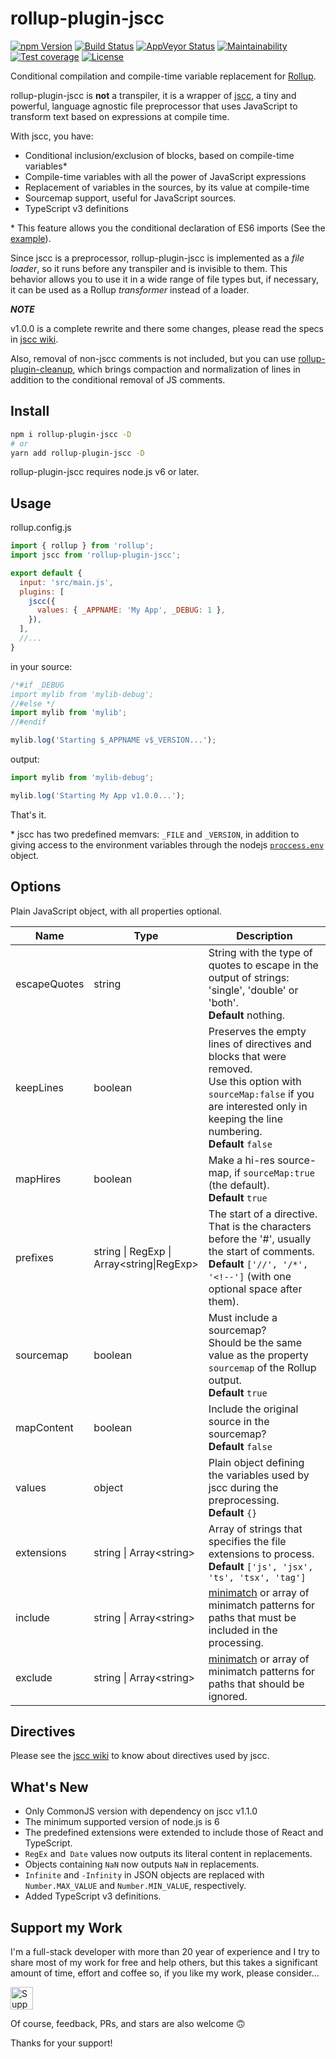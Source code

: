 # rollup-plugin-jscc

[![npm Version][npm-badge]][npm-url]
[![Build Status][build-badge]][build-url]
[![AppVeyor Status][wbuild-badge]][wbuild-url]
[![Maintainability][climate-badge]][climate-url]
[![Test coverage][codecov-badge]][codecov-url]
[![License][license-badge]][license-url]

Conditional compilation and compile-time variable replacement for [Rollup](http://rollupjs.org/).

rollup-plugin-jscc is **not** a transpiler, it is a wrapper of [jscc](https://github.com/aMarCruz/jscc), a tiny and powerful, language agnostic file preprocessor that uses JavaScript to transform text based on expressions at compile time.

With jscc, you have:

- Conditional inclusion/exclusion of blocks, based on compile-time variables*
- Compile-time variables with all the power of JavaScript expressions
- Replacement of variables in the sources, by its value at compile-time
- Sourcemap support, useful for JavaScript sources.
- TypeScript v3 definitions

\* This feature allows you the conditional declaration of ES6 imports (See the [example](#example)).

Since jscc is a preprocessor, rollup-plugin-jscc is implemented as a _file loader_, so it runs before any transpiler and is invisible to them. This behavior allows you to use it in a wide range of file types but, if necessary, it can be used as a Rollup _transformer_ instead of a loader.

_**NOTE**_

v1.0.0 is a complete rewrite and there some changes, please read the specs in [jscc wiki](https://github.com/aMarCruz/jscc/wiki).

Also, removal of non-jscc comments is not included, but you can use [rollup-plugin-cleanup](https://github.com/aMarCruz/rollup-plugin-cleanup), which brings compaction and normalization of lines in addition to the conditional removal of JS comments.

## Install

```bash
npm i rollup-plugin-jscc -D
# or
yarn add rollup-plugin-jscc -D
```

rollup-plugin-jscc requires node.js v6 or later.

## Usage

rollup.config.js

```js
import { rollup } from 'rollup';
import jscc from 'rollup-plugin-jscc';

export default {
  input: 'src/main.js',
  plugins: [
    jscc({
      values: { _APPNAME: 'My App', _DEBUG: 1 },
    }),
  ],
  //...
}
```

in your source:

```js
/*#if _DEBUG
import mylib from 'mylib-debug';
//#else */
import mylib from 'mylib';
//#endif

mylib.log('Starting $_APPNAME v$_VERSION...');
```

output:

```js
import mylib from 'mylib-debug';

mylib.log('Starting My App v1.0.0...');
```

That's it.

\* jscc has two predefined memvars: `_FILE` and `_VERSION`, in addition to giving access to the environment variables through the nodejs [`proccess.env`](https://nodejs.org/api/process.html#process_process_env) object.

## Options

Plain JavaScript object, with all properties optional.

Name         | Type            | Description
------------ | --------------- | -----------
escapeQuotes | string          | String with the type of quotes to escape in the output of strings: 'single', 'double' or 'both'.<br>**Default** nothing.
keepLines    | boolean         | Preserves the empty lines of directives and blocks that were removed.<br>Use this option with `sourceMap:false` if you are interested only in keeping the line numbering.<br>**Default** `false`
mapHires     | boolean         | Make a hi-res source-map, if `sourceMap:true` (the default).<br>**Default** `true`
prefixes     | string &vert; RegExp &vert;<br>Array&lt;string&vert;RegExp&gt; | The start of a directive. That is the characters before the '#', usually the start of comments.<br>**Default** `['//', '/*', '<!--']` (with one optional space after them).
sourcemap    | boolean         | Must include a sourcemap?<br>Should be the same value as the property `sourcemap` of the Rollup output.<br>**Default** `true`
mapContent   | boolean         | Include the original source in the sourcemap?<br>**Default** `false`
values       | object          | Plain object defining the variables used by jscc during the preprocessing.<br>**Default** `{}`
extensions   | string &vert; Array&lt;string&gt; | Array of strings that specifies the file extensions to process.<br>**Default** `['js', 'jsx', 'ts', 'tsx', 'tag']`
include      | string &vert; Array&lt;string&gt; | [minimatch](https://github.com/isaacs/minimatch) or array of minimatch patterns for paths that must be included in the processing.
exclude      | string &vert; Array&lt;string&gt; | [minimatch](https://github.com/isaacs/minimatch) or array of minimatch patterns for paths that should be ignored.

## Directives

Please see the [jscc wiki](https://github.com/aMarCruz/jscc/wiki) to know about directives used by jscc.

## What's New

- Only CommonJS version with dependency on jscc v1.1.0
- The minimum supported version of node.js is 6
- The predefined extensions were extended to include those of React and TypeScript.
- `RegEx` and` Date` values now outputs its literal content in replacements.
- Objects containing `NaN` now outputs `NaN` in replacements.
- `Infinite` and `-Infinity` in JSON objects are replaced with `Number.MAX_VALUE` and `Number.MIN_VALUE`, respectively.
- Added TypeScript v3 definitions.

## Support my Work

I'm a full-stack developer with more than 20 year of experience and I try to share most of my work for free and help others, but this takes a significant amount of time, effort and coffee so, if you like my work, please consider...

[<img src="https://amarcruz.github.io/images/kofi_blue.png" height="36" title="Support Me on Ko-fi" />][kofi-url]

Of course, feedback, PRs, and stars are also welcome 🙃

Thanks for your support!

[npm-badge]:      https://img.shields.io/npm/v/rollup-plugin-jscc.svg
[npm-url]:        https://www.npmjs.com/package/rollup-plugin-jscc
[build-badge]:    https://img.shields.io/travis/aMarCruz/rollup-plugin-jscc.svg
[build-url]:      https://travis-ci.org/aMarCruz/rollup-plugin-jscc
[wbuild-badge]:   https://img.shields.io/appveyor/ci/aMarCruz/rollup-plugin-jscc/master.svg?style=flat-square
[wbuild-url]:     https://ci.appveyor.com/project/aMarCruz/rollup-plugin-jscc/branch/master
[climate-badge]:  https://api.codeclimate.com/v1/badges/896211f2169f2c1dcd62/maintainability
[climate-url]:    https://codeclimate.com/github/aMarCruz/rollup-plugin-jscc/maintainability
[codecov-badge]:  https://codecov.io/gh/aMarCruz/rollup-plugin-jscc/branch/master/graph/badge.svg
[codecov-url]:    https://codecov.io/gh/aMarCruz/rollup-plugin-jscc
[license-badge]:  https://img.shields.io/npm/l/express.svg
[license-url]:    https://github.com/aMarCruz/rollup-plugin-jscc/blob/master/LICENSE
[kofi-url]:       https://ko-fi.com/C0C7LF7I
